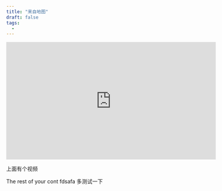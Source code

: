 ```yaml
---
title: "来自地图"
draft: false
tags:
  - 
---
```


 <iframe width="560" height="315" src="https://www.youtube.com/embed/3UMncGbocAU?si=R_9AqRKcdWlyXP9C" title="YouTube video player" frameborder="0" allow="accelerometer; autoplay; clipboard-write; encrypted-media; gyroscope; picture-in-picture; web-share" referrerpolicy="strict-origin-when-cross-origin" allowfullscreen></iframe>

上面有个视频

The rest of your cont
fdsafa
多测试一下
